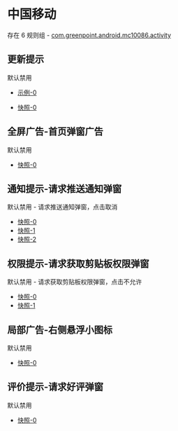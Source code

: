 # 中国移动

存在 6 规则组 - [com.greenpoint.android.mc10086.activity](/src/apps/com.greenpoint.android.mc10086.activity.ts)

## 更新提示

默认禁用

- [示例-0](https://m.gkd.li/57941037/65ee49f0-f3f2-4ef8-9f76-e832b0551b86)

- [快照-0](https://i.gkd.li/import/12534264)

## 全屏广告-首页弹窗广告

默认禁用

- [快照-0](https://i.gkd.li/import/12662361)

## 通知提示-请求推送通知弹窗

默认禁用 - 请求推送通知弹窗，点击取消

- [快照-0](https://i.gkd.li/import/12662213)
- [快照-1](https://i.gkd.li/import/13327880)
- [快照-2](https://i.gkd.li/import/13775652)

## 权限提示-请求获取剪贴板权限弹窗

默认禁用 - 请求获取剪贴板权限弹窗，点击不允许

- [快照-0](https://i.gkd.li/import/12662251)
- [快照-1](https://i.gkd.li/import/13775651)

## 局部广告-右侧悬浮小图标

默认禁用

- [快照-0](https://i.gkd.li/import/12662265)

## 评价提示-请求好评弹窗

默认禁用

- [快照-0](https://i.gkd.li/import/12662345)

